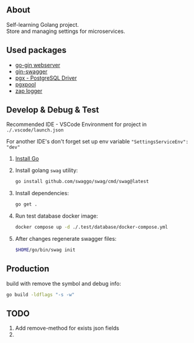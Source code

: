 ## About

Self-learning Golang project.
<br />
Store and managing settings for microservices.

## Used packages
- [go-gin webserver](https://github.com/gin-gonic/gin)
- [gin-swagger](https://github.com/swaggo/gin-swagger)
- [pgx - PostgreSQL Driver](https://github.com/jackc/pgx)
- [pgxpool](https://pkg.go.dev/github.com/jackc/pgx/v4/pgxpool)
- [zap logger](https://github.com/uber-go/zap)


## Develop & Debug & Test
 
Recommended IDE - VSCode
Environment for project in `./.vscode/launch.json`

For another IDE's don't forget set up env variable `"SettingsServiceEnv": "dev"`

1. [Install Go](https://go.dev/dl/)
0. Install golang `swag` utility:
    ```bash
    go install github.com/swaggo/swag/cmd/swag@latest
    ```
0. Install dependencies:
    ```bash
    go get .
    ```
0. Run test database docker image:
    ```bash
    docker compose up -d ./.test/database/docker-compose.yml
    ```

0. After changes regenerate swagger files:
    ```bash
    $HOME/go/bin/swag init
    ```

## Production 

build with remove the symbol and debug info:
```bash
go build -ldflags "-s -w"
```

## TODO

1. Add remove-method for exists json fields
0. 